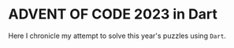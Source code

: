 # ADVENT OF CODE 2023 in Dart

Here I chronicle my attempt to solve this year's puzzles using `Dart`.
